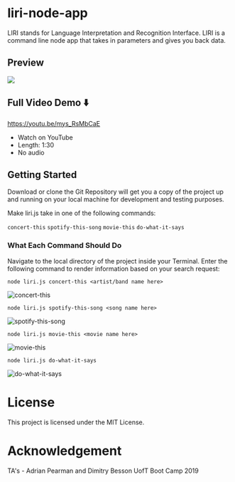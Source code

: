 # liri-node-app

LIRI stands for Language Interpretation and Recognition Interface. LIRI is a command line node app that takes in parameters and gives you back data.

## Preview

<a href="http://g.recordit.co/gZlO1ZTell.gif"><img src="https://media.giphy.com/media/5ULALH4fFgJvcjUOWE/source.gif" border="0"></a>

## Full Video Demo ⬇️

https://youtu.be/mys_RsMbCaE

* Watch on YouTube
* Length: 1:30
* No audio

## Getting Started

Download or clone the Git Repository will get you a copy of the project up and running on your local machine for development and testing purposes.

Make liri.js take in one of the following commands:

`concert-this`
`spotify-this-song`
`movie-this`
`do-what-it-says`

### What Each Command Should Do

Navigate to the local directory of the project inside your Terminal. Enter the following command to render information based on your search request:

```
node liri.js concert-this <artist/band name here>
```
![concert-this](https://i.ibb.co/PrxzRcn/Screen-Shot-2019-03-28-at-11-23-54-pm.png)

```
node liri.js spotify-this-song <song name here>
```
![spotify-this-song](https://i.ibb.co/g9xnjrN/Screen-Shot-2019-03-28-at-11-24-28-pm.png)

```
node liri.js movie-this <movie name here>
```
![movie-this](https://i.ibb.co/4gsgd9L/Screen-Shot-2019-03-28-at-11-24-45-pm.png)

```
node liri.js do-what-it-says
```
![do-what-it-says](https://i.ibb.co/XVVb16y/Screen-Shot-2019-03-28-at-11-25-08-pm.png)

# License

This project is licensed under the MIT License.

# Acknowledgement

TA's - Adrian Pearman and Dimitry Besson
UofT Boot Camp 2019
